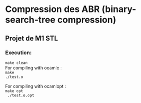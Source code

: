 # Compression des ABR (binary-search-tree compression)

## Projet de M1 STL

### Execution:
``` make clean ``` \
For compiling with ocamlc :\
``` make ```\
``` ./test.o ``` 

For compiling with ocamlopt :\
```make opt```\
``` ./test.o.opt```
